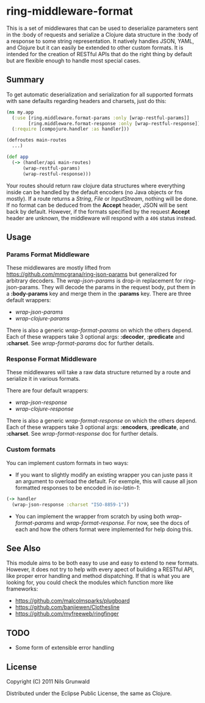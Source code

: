 # ring-middleware-format #

This is a set of middlewares that can be used to deserialize parameters sent in the :body of requests and serialize a Clojure data structure in the :body of a response to some string representation. It natively handles JSON, YAML, and Clojure but it can easily be extended to other custom formats. It is intended for the creation of RESTful APIs that do the right thing by default but are flexible enough to handle most special cases.

## Summary ##

To get automatic deserialization and serialization for all supported formats with sane defaults regarding headers and charsets, just do this:

```clojure
(ns my.app
  (:use [ring.middleware.format-params :only [wrap-restful-params]]
        [ring.middleware.format-response :only [wrap-restful-response]])
  (:require [compojure.handler :as handler]))

(defroutes main-routes
  ...)

(def app
  (-> (handler/api main-routes)
      (wrap-restful-params)
      (wrap-restful-response)))
```

Your routes should return raw clojure data structures where everything inside can be handled by the default encoders (no Java objects or fns mostly). If a route returns a _String_, _File_ or _InputStream_, nothing will be done. If no format can be deduced from the **Accept** header, JSON will be sent back by default. However, if the formats specified by the request **Accept** header are unknown, the middleware will respond with a `406` status instead.

## Usage ##

### Params Format Middleware ###

These middlewares are mostly lifted from https://github.com/mmcgrana/ring-json-params but generalized for arbitrary decoders. The _wrap-json-params_ is drop-in replacement for ring-json-params. They will decode the params in the request body, put them in a **:body-params** key and merge them in the **:params** key.
There are three default wrappers:

+ _wrap-json-params_
+ _wrap-clojure-params_

There is also a generic _wrap-format-params_ on which the others depend. Each of these wrappers take 3 optional args: **:decoder**, **:predicate** and **:charset**. See _wrap-format-params_ doc for further details.

### Response Format Middleware ###

These middlewares will take a raw data structure returned by a route and serialize it in various formats.

There are four default wrappers:

+ _wrap-json-response_
+ _wrap-clojure-response_

There is also a generic _wrap-format-response_ on which the others depend. Each of these wrappers take 3 optional args: **:encoders**, **:predicate**, and **:charset**. See _wrap-format-response_ doc for further details.

### Custom formats ###

You can implement custom formats in two ways:

+ If you want to slightly modify an existing wrapper you can juste pass it an argument to overload the default.
For exemple, this will cause all json formatted responses to be encoded in _iso-latin-1_:

```clojure
(-> handler
  (wrap-json-response :charset "ISO-8859-1"))
```
+ You can implement the wrapper from scratch by using both _wrap-format-params_ and _wrap-format-response_. For now, see the docs of each and how the others format were implemented for help doing this.

## See Also ##

This module aims to be both easy to use and easy to extend to new formats. However, it does not try to help with every apect of building a RESTful API, like proper error handling and method dispatching. If that is what you are looking for, you could check the modules which function more like frameworks:

+ https://github.com/malcolmsparks/plugboard
+ https://github.com/banjiewen/Clothesline
+ https://github.com/myfreeweb/ringfinger

## TODO ##

+ Some form of extensible error handling

## License ##

Copyright (C) 2011 Nils Grunwald

Distributed under the Eclipse Public License, the same as Clojure.
